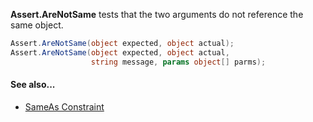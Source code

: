 **Assert.AreNotSame** tests that the two arguments do not reference the same object.

```C#
Assert.AreNotSame(object expected, object actual);
Assert.AreNotSame(object expected, object actual,
                  string message, params object[] parms);
```

#### See also...
 * [SameAs Constraint](SameAsConstraint)
